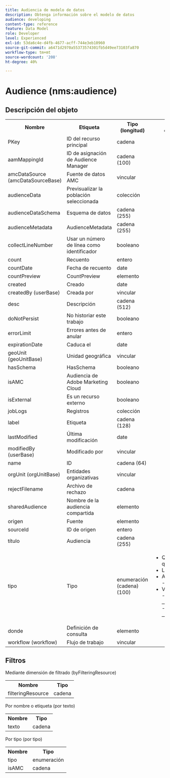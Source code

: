```yaml
---
title: Audiencia de modelo de datos
description: Obtenga información sobre el modelo de datos
audience: developing
content-type: reference
feature: Data Model
role: Developer
level: Experienced
exl-id: 53da6c4e-d4fb-4677-acff-744e3eb10960
source-git-commit: a6471d2970a55373574301fb5d49ee73103fa870
workflow-type: tm+mt
source-wordcount: '208'
ht-degree: 40%

---
```


# Audience (nms:audience)

## Descripción del objeto

<table>
               <tr>
                  <th>Nombre</th>
                  <th>Etiqueta</th>
                  <th>Tipo (longitud)</th>
                  <th>Valores de enumeración</th>
               </tr>
               <tr>
                  <td>PKey</td>
                  <td>ID del recurso principal</td>
                  <td>cadena </td>
                  <td> </td>
               </tr>
               <tr>
                  <td>aamMappingId</td>
                  <td>ID de asignación de Audience Manager</td>
                  <td>cadena (100)</td>
                  <td> </td>
               </tr>
               <tr>
                  <td>amcDataSource (amcDataSourceBase)</td>
                  <td>Fuente de datos AMC</td>
                  <td>vincular </td>
                  <td> </td>
               </tr>
               <tr>
                  <td>audienceData</td>
                  <td>Previsualizar la población seleccionada</td>
                  <td>colección </td>
                  <td> </td>
               </tr>
               <tr>
                  <td>audienceDataSchema</td>
                  <td>Esquema de datos</td>
                  <td>cadena (255)</td>
                  <td> </td>
               </tr>
               <tr>
                  <td>audienceMetadata</td>
                  <td>AudienceMetadata</td>
                  <td>cadena (255)</td>
                  <td> </td>
               </tr>
               <tr>
                  <td>collectLineNumber</td>
                  <td>Usar un número de línea como identificador</td>
                  <td>booleano </td>
                  <td> </td>
               </tr>
               <tr>
                  <td>count</td>
                  <td>Recuento</td>
                  <td>entero </td>
                  <td> </td>
               </tr>
               <tr>
                  <td>countDate</td>
                  <td>Fecha de recuento</td>
                  <td>date </td>
                  <td> </td>
               </tr>
               <tr>
                  <td>countPreview</td>
                  <td>CountPreview</td>
                  <td>elemento </td>
                  <td> </td>
               </tr>
               <tr>
                  <td>created</td>
                  <td>Creado</td>
                  <td>date </td>
                  <td> </td>
               </tr>
               <tr>
                  <td>createdBy (userBase)</td>
                  <td>Creada por
</td>
                  <td>vincular </td>
                  <td> </td>
               </tr>
               <tr>
                  <td>desc</td>
                  <td>Descripción</td>
                  <td>cadena (512)</td>
                  <td> </td>
               </tr>
               <tr>
                  <td>doNotPersist</td>
                  <td>No historiar este trabajo</td>
                  <td>booleano </td>
                  <td> </td>
               </tr>
               <tr>
                  <td>errorLimit</td>
                  <td>Errores antes de anular</td>
                  <td>entero </td>
                  <td> </td>
               </tr>
               <tr>
                  <td>expirationDate</td>
                  <td>Caduca el</td>
                  <td>date </td>
                  <td> </td>
               </tr>
               <tr>
                  <td>geoUnit (geoUnitBase)</td>
                  <td>Unidad geográfica</td>
                  <td>vincular </td>
                  <td> </td>
               </tr>
               <tr>
                  <td>hasSchema</td>
                  <td>HasSchema</td>
                  <td>booleano </td>
                  <td> </td>
               </tr>
               <tr>
                  <td>isAMC</td>
                  <td>Audiencia de Adobe Marketing Cloud</td>
                  <td>booleano </td>
                  <td> </td>
               </tr>
               <tr>
                  <td>isExternal</td>
                  <td>Es un recurso externo</td>
                  <td>booleano </td>
                  <td> </td>
               </tr>
               <tr>
                  <td>jobLogs</td>
                  <td>Registros</td>
                  <td>colección </td>
                  <td> </td>
               </tr>
               <tr>
                  <td>label</td>
                  <td>Etiqueta</td>
                  <td>cadena (128)</td>
                  <td> </td>
               </tr>
               <tr>
                  <td>lastModified</td>
                  <td>Última modificación</td>
                  <td>date </td>
                  <td> </td>
               </tr>
               <tr>
                  <td>modifiedBy (userBase)</td>
                  <td>Modificado por</td>
                  <td>vincular </td>
                  <td> </td>
               </tr>
               <tr>
                  <td>name</td>
                  <td>ID</td>
                  <td>cadena (64)</td>
                  <td> </td>
               </tr>
               <tr>
                  <td>orgUnit (orgUnitBase)</td>
                  <td>Entidades organizativas</td>
                  <td>vincular </td>
                  <td> </td>
               </tr>
               <tr>
                  <td>rejectFilename</td>
                  <td>Archivo de rechazo</td>
                  <td>cadena </td>
                  <td> </td>
               </tr>
               <tr>
                  <td>sharedAudience</td>
                  <td>Nombre de la audiencia compartida</td>
                  <td>elemento </td>
                  <td> </td>
               </tr>
               <tr>
                  <td>origen</td>
                  <td>Fuente</td>
                  <td>elemento </td>
                  <td> </td>
               </tr>
               <tr>
                  <td>sourceId</td>
                  <td>ID de origen</td>
                  <td>entero </td>
                  <td> </td>
               </tr>
               <tr>
                  <td>título</td>
                  <td>Audiencia</td>
                  <td>cadena (255)</td>
                  <td> </td>
               </tr>
               <tr>
                  <td>tipo</td>
                  <td>Tipo</td>
                  <td>enumeración (cadena) (100)</td>
                  <td>
                     <ul>
                        <li>Query - query - query</li>
                        <li>Lista - lista - lista</li>
                        <li>Archivo - archivo - archivo</li>
                        <li>VALOR INVÁLIDO - __Valor_no_válido__ - __Valor_no_válido__</li>
                     </ul>
                  </td>
               </tr>
               <tr>
                  <td>donde</td>
                  <td>Definición de consulta</td>
                  <td>elemento </td>
                  <td> </td>
               </tr>
               <tr>
                  <td>workflow (workflow)</td>
                  <td>Flujo de trabajo</td>
                  <td>vincular </td>
                  <td> </td>
               </tr>
            </table>

## Filtros

Mediante dimensión de filtrado (byFilteringResource)

<table>
    <tr>
    <th>Nombre</th>
    <th>Tipo</th>
    </tr>
    <tr>
    <td>filteringResource</td>
    <td>cadena</td>
    </tr>
</table>

Por nombre o etiqueta (por texto)

<table>
    <tr>
    <th>Nombre</th>
    <th>Tipo</th>
    </tr>
    <tr>
    <td>texto</td>
    <td>cadena</td>
    </tr>
</table>

Por tipo (por tipo)

<table>
    <tr>
    <th>Nombre</th>
    <th>Tipo</th>
    </tr>
    <tr>
    <td>tipo</td>
    <td>enumeración</td>
    </tr>
    <tr>
    <td>isAMC</td>
    <td>cadena</td>
    </tr>
</table>

